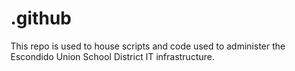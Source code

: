 # .github
This repo is used to house scripts and code used to administer the Escondido Union School District IT infrastructure.
